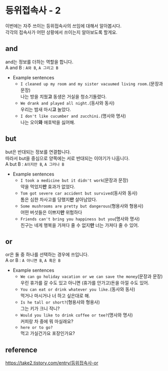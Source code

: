 # 등위접속사 - 2
이번에는 자주 쓰이는 등위접속사의 쓰임에 대해서 알아봅시다.<br>
각각의 접속사가 어떤 상황에서 쓰이는지 알아보도록 할게요.
## and
and는 정보를 더하는 역할을 합니다.<br>
A and B : `A와 B`, `A 그리고 B`
- Example sentences
  - `I cleaned up my room and my sister vacuumed living room.`(문장과 문장)<br>
    나는 방을 치웠**고** 동생은 거실을 청소기돌렸다.
  - `We drank and played all night.`(동사와 동사)<br>
    우리는 밤새 마시**고** 놀았다.
  - `I don't like cucumber and zucchini.`(명사와 명사)<br>
    나는 오이**와** 애호박을 싫어해.

## but
but은 반대되는 정보를 연결합니다.<br>
따라서 but을 중심으로 양쪽에는 서로 반대되는 이야기가 나옵니다.<br>
A but B : `A이지만 B`, `A 그러나 B`
- Example sentences
  - `I took a medicine but it didn't work`(문장과 문장)<br>
    약을 먹었지**만** 효과가 없었다.
  - `Tom got severe car accident but survived`(동사와 동사)<br>
    톰은 심한 차사고를 당했지**만** 살아남았다.
  - `Some mushrooms are pretty but dangerous`(형용사와 형용사)<br>
    어떤 버섯들은 이쁘지**만** 위험하다
  - `Friends can't bring you happiness but you`(명사와 명사)<br>
    친구는 네게 행복을 가져다 줄 수 없지**만** 너는 가져다 줄 수 있어.
## or
or은 둘 중 하나를 선택하는 경우에 쓰입니다.<br>
A or B : `A 아니면 B`, `A 혹은 B`
- Example sentences
  - `We can go holiday vacation or we can save the money`(문장과 문장)<br>
    우린 휴가를 갈 수도 있고 아니면 (휴가를 안가고)돈을 아낄 수도 있어.
  - `You can eat or drink whatever you like.`(동사와 동사)<br>
    먹거나 마시거나 너 하고 싶은대로 해.
  - `Is he tall or short?`(형용사와 형용사)<br>
    그는 키가 크니 작니?
  - `Would you like to drink coffee or tee?`(명사와 명사)<br>
    커피랑 차 중에 뭐 마실래요?
  - `here or to go?`<br>
    먹고 가실건가요 포장인가요?
  
## reference
https://take2.tistory.com/entry/등위접속사-or
  
